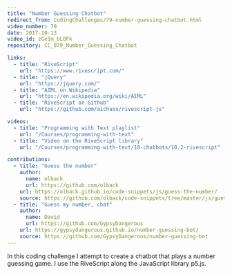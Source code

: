 ```yaml
---
title: "Number Guessing Chatbot"
redirect_from: CodingChallenges/79-number-guessing-chatbot.html
video_number: 79
date: 2017-10-13
video_id: zGe1m_bLOFk
repository: CC_079_Number_Guessing_Chatbot

links:
  - title: "RiveScript"
    url: "https://www.rivescript.com/"
  - title: "jQuery"
    url: "https://jquery.com/"
  - title: "AIML on Wikipedia"
    url: "https://en.wikipedia.org/wiki/AIML"
  - title: "RiveScript on Github"
    url: "https://github.com/aichaos/rivescript-js"

videos:
  - title: "Programming with Text playlist"
    url: "/Courses/programming-with-text"
  - title: "Video on the RiveScript library"
    url: "/Courses/programming-with-text/10-chatbots/10.2-rivescript"

contributions:
  - title: "Guess the number"
    author:
      name: olback
      url: https://github.com/olback
    url: https://olback.github.io/code-snippets/js/guess-the-number/
    source: https://github.com/olback/code-snippets/tree/master/js/guess-the-number
  - title: "Guess my number, chat"
    author:
      name: David
      url: https://github.com/GypsyDangerous
    url: https://gypsydangerous.github.io/number-guessing-bot/
    source: https://github.com/GypsyDangerous/number-guessing-bot
---
```


In this coding challenge I attempt to create a chatbot that plays a number guessing game. I use the RiveScript along the JavaScript library p5.js.
